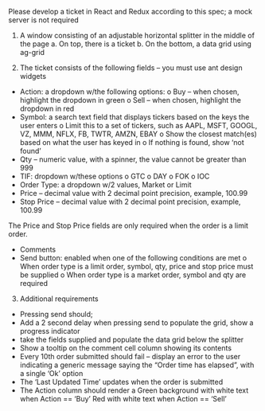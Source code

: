 Please develop a ticket in React and Redux according to this spec; a mock server is not required

1.	A window consisting of an adjustable horizontal splitter in the middle of the page
a.	On top, there is a ticket
b.	On the bottom, a data grid using ag-grid

2.	The ticket consists of the following fields – you must use ant design widgets
-	Action: a dropdown w/the following options:
o	Buy – when chosen, highlight the dropdown in green
o	Sell – when chosen, highlight the dropdown in red
-	Symbol: a search text field that displays tickers based on the keys the user enters
o	Limit this to a set of tickers, such as AAPL, MSFT, GOOGL, VZ, MMM, NFLX, FB, TWTR, AMZN, EBAY
o	Show the closest match(es) based on what the user has keyed in
o	If nothing is found, show ‘not found’
-	Qty – numeric value, with a spinner, the value cannot be greater than 999
-	TIF: dropdown w/these options
o	GTC
o	DAY
o	FOK
o	IOC
-	Order Type: a dropdown w/2 values, Market or Limit
-	Price – decimal value with 2 decimal point precision, example, 100.99
-	Stop Price – decimal value with 2 decimal point precision, example, 100.99

The Price and Stop Price fields are only required when the order is a limit order.

-	Comments
-	Send button: enabled when one of the following conditions are met
o	When order type is a limit order, symbol, qty, price and stop price must be supplied
o	When order type is a market order, symbol and qty are required

3.	Additional requirements
-	Pressing send should;
-	Add a 2 second delay when pressing send to populate the grid, show a progress indicator
-	take the fields supplied and populate the data grid below the splitter
-	Show a tooltip on the comment cell column showing its contents
-	Every 10th order submitted should fail – display an error to the user indicating a generic message saying the “Order time has elapsed”, with a single ‘Ok’ option
-	The ‘Last Updated Time’ updates when the order is submitted
-	The Action column should render a Green background with white text when Action == ‘Buy’ Red with white text when Action == ‘Sell’